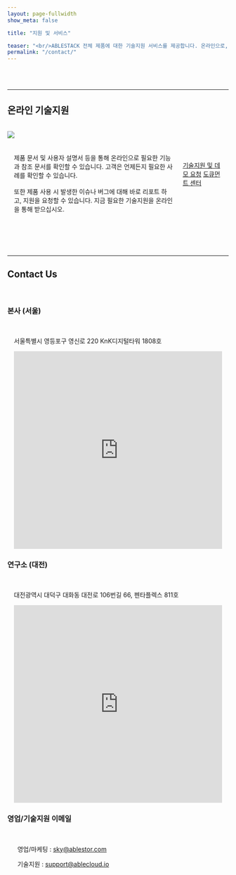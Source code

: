 ```yaml
---
layout: page-fullwidth
show_meta: false

title: "지원 및 서비스"

teaser: "<br/>ABLESTACK 전체 제품에 대한 기술지원 서비스를 제공합니다. 온라인으로, 그리고 문서를 통해, 그리고 직접 전화 및 방문을 통해 필요한 기술지원을 요청하십시오. "
permalink: "/contact/"
---
```


<br/><br/>
* * *

## 온라인 기술지원


<br/>
<div class="row">
   <div class="small-5 columns">
      <img src="/images/contact-online-support.png">
   </div>
   <div class="small-7 columns" style="padding: 20px 15px">
      <p>
         제품 문서 및 사용자 설명서 등을 통해 온라인으로 필요한 기능과 참조 문서를 확인할 수 있습니다. 고객은 언제든지 필요한 사례를 확인할 수 있습니다.
         <br/><br>
         또한 제품 사용 시 발생한 이슈나 버그에 대해 바로 리포트 하고, 지원을 요청할 수 있습니다. 지금 필요한 기술지원을 온라인을 통해 받으십시오.
      </p>
      <p>
         <br/>
         <a class="button left r15 tiny radius" href="/contact_mail/">기술지원 및 데모 요청</a>
         <a class="button left r15 tiny radius" href="https://docs.ablecloud.io" target="_blank">도큐먼트 센터</a>
      </p>
   </div>
</div>

<br/><br/>
* * *

## Contact Us

<br/>

### 본사 (서울)

<br/>
<div class="row" style="padding: 0 15px">
   <p>
     서울특별시 영등포구 영신로 220 KnK디지털타워 1808호
   </p>
</div>

<div class="row" style="padding: 0 15px">
    <iframe src="https://www.google.com/maps/embed?pb=!1m18!1m12!1m3!1d3164.2096916923224!2d126.90211031572574!3d37.52655397980536!2m3!1f0!2f0!3f0!3m2!1i1024!2i768!4f13.1!3m3!1m2!1s0x357c9ee718caa21b%3A0xdfc527ea21868c62!2za25r65SU7KeA7YS47YOA7JuM!5e0!3m2!1sko!2skr!4v1622532634559!5m2!1sko!2skr" width="100%" height="450" style="border:0;" allowfullscreen="" loading="lazy"></iframe>
</div>

### 연구소 (대전)

<br/>
<div class="row" style="padding: 0 15px">
   <p>
     대전광역시 대덕구 대화동 대전로 106번길 66, 펜타플렉스 811호
   </p>
</div>

<div class="row" style="padding: 0 15px">
    <iframe src="https://www.google.com/maps/embed?pb=!1m18!1m12!1m3!1d2315.4009584889704!2d127.40639565224926!3d36.36934814829425!2m3!1f0!2f0!3f0!3m2!1i1024!2i768!4f13.1!3m3!1m2!1s0x356549a333e5ddc7%3A0xe9799a1f8acbccbd!2z64yA7KCEIO2OnO2DgO2UjOugieyKpA!5e0!3m2!1sko!2skr!4v1622533087470!5m2!1sko!2skr" width="100%" height="450" style="border:0;" allowfullscreen="" loading="lazy"></iframe>
</div>

### 영업/기술지원 이메일

<br/>
<div class="row" style="padding: 0 15px">
   <p>
      &nbsp;&nbsp;영업/마케팅 : <a href="mailto://sky@ablestor.com">sky@ablestor.com</a>
   </p>
      <p>
      &nbsp;&nbsp;기술지원 : <a href="mailto://support@ablecloud.io">support@ablecloud.io</a>
   </p>
</div>